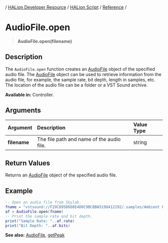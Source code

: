 / [HALion Developer Resource](../..//HALion-Developer-Resource.md) / [HALion Script](./HALion-Script.md) / [Reference](./Reference.md) /

# AudioFile.open

>**AudioFile.open(filename)**

## Description

The ``AudioFile.open`` function creates an [AudioFile](./Audio-File.md) object of the specified audio file. The [AudioFile](./Audio-File.md) object can be used to retrieve information from the audio file, for example, the sample rate, bit depth, length in samples, etc. The location of the audio file can be a folder or a VST Sound archive.

**Available in:** Controller.

## Arguments

|Argument|Description|Value Type|
|:-|:-|:-|
|**filename**|The file path and name of the audio file.|string|

## Return Values

Returns an [AudioFile](./Audio-File.md) object of the specified audio file.

## Example

```lua
-- Open an audio file from Skylab.
fname = "vstsound://F29C895D6D8E4D6C9BCBBA5198412192/.samples/Ambient Pad 01/Ambient Pad 01 - C3.tg3c"
af = AudioFile.open(fname)
-- Print the sample rate and bit depth.
print("Sample Rate: "..af.rate)
print("Bit Depth: "..af.bits)
```

**See also:** [AudioFile](./Audio-File.md), [getPeak](./getPeak.md)